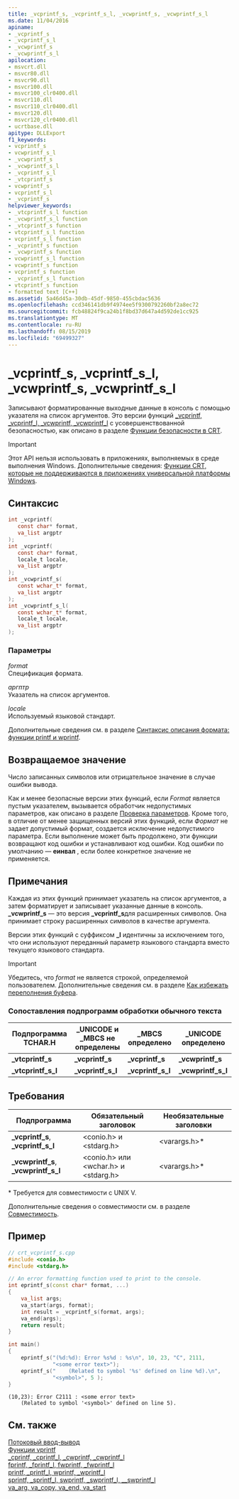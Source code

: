 ```yaml
---
title: _vcprintf_s, _vcprintf_s_l, _vcwprintf_s, _vcwprintf_s_l
ms.date: 11/04/2016
apiname:
- _vcprintf_s
- _vcprintf_s_l
- _vcwprintf_s
- _vcwprintf_s_l
apilocation:
- msvcrt.dll
- msvcr80.dll
- msvcr90.dll
- msvcr100.dll
- msvcr100_clr0400.dll
- msvcr110.dll
- msvcr110_clr0400.dll
- msvcr120.dll
- msvcr120_clr0400.dll
- ucrtbase.dll
apitype: DLLExport
f1_keywords:
- vcprintf_s
- vcwprintf_s_l
- _vcwprintf_s
- _vcwprintf_s_l
- _vcprintf_s_l
- _vtcprintf_s
- vcwprintf_s
- vcprintf_s_l
- _vcprintf_s
helpviewer_keywords:
- _vtcprintf_s_l function
- _vcwprintf_s_l function
- _vtcprintf_s function
- vtcprintf_s_l function
- vcprintf_s_l function
- _vcprintf_s function
- _vcwprintf_s function
- vcwprintf_s_l function
- vcwprintf_s function
- vcprintf_s function
- _vcprintf_s_l function
- vtcprintf_s function
- formatted text [C++]
ms.assetid: 5a46d45a-30db-45df-9850-455cbdac5636
ms.openlocfilehash: ccd346141db9f4974ee5f9300792260bf2a8ec72
ms.sourcegitcommit: fcb48824f9ca24b1f8bd37d647a4d592de1cc925
ms.translationtype: MT
ms.contentlocale: ru-RU
ms.lasthandoff: 08/15/2019
ms.locfileid: "69499327"
---
```

# <a name="_vcprintf_s-_vcprintf_s_l-_vcwprintf_s-_vcwprintf_s_l"></a>_vcprintf_s, _vcprintf_s_l, _vcwprintf_s, _vcwprintf_s_l

Записывают форматированные выходные данные в консоль с помощью указателя на список аргументов. Это версии функций [_vcprintf, _vcprintf_l, _vcwprintf, _vcwprintf_l](vcprintf-vcprintf-l-vcwprintf-vcwprintf-l.md) с усовершенствованной безопасностью, как описано в разделе [Функции безопасности в CRT](../../c-runtime-library/security-features-in-the-crt.md).

> [!IMPORTANT]
> Этот API нельзя использовать в приложениях, выполняемых в среде выполнения Windows. Дополнительные сведения: [Функции CRT, которые не поддерживаются в приложениях универсальной платформы Windows](../../cppcx/crt-functions-not-supported-in-universal-windows-platform-apps.md).

## <a name="syntax"></a>Синтаксис

```C
int _vcprintf(
   const char* format,
   va_list argptr
);
int _vcprintf(
   const char* format,
   locale_t locale,
   va_list argptr
);
int _vcwprintf_s(
   const wchar_t* format,
   va_list argptr
);
int _vcwprintf_s_l(
   const wchar_t* format,
   locale_t locale,
   va_list argptr
);
```

### <a name="parameters"></a>Параметры

*format*<br/>
Спецификация формата.

*аргптр*<br/>
Указатель на список аргументов.

*locale*<br/>
Используемый языковой стандарт.

Дополнительные сведения см. в разделе [Синтаксис описания формата: функции printf и wprintf](../../c-runtime-library/format-specification-syntax-printf-and-wprintf-functions.md).

## <a name="return-value"></a>Возвращаемое значение

Число записанных символов или отрицательное значение в случае ошибки вывода.

Как и менее безопасные версии этих функций, если *Format* является пустым указателем, вызывается обработчик недопустимых параметров, как описано в разделе [Проверка параметров](../../c-runtime-library/parameter-validation.md). Кроме того, в отличие от менее защищенных версий этих функций, если *Формат* не задает допустимый формат, создается исключение недопустимого параметра. Если выполнение может быть продолжено, эти функции возвращают код ошибки и устанавливают код ошибки. Код ошибки по умолчанию — **еинвал** , если более конкретное значение не применяется.

## <a name="remarks"></a>Примечания

Каждая из этих функций принимает указатель на список аргументов, а затем форматирует и записывает указанные данные в консоль. **_vcwprintf_s** — это версия **_vcprintf_s**для расширенных символов. Она принимает строку расширенных символов в качестве аргумента.

Версии этих функций с суффиксом **_l** идентичны за исключением того, что они используют переданный параметр языкового стандарта вместо текущего языкового стандарта.

> [!IMPORTANT]
> Убедитесь, что *format* не является строкой, определяемой пользователем. Дополнительные сведения см. в разделе [Как избежать переполнения буфера](/windows/win32/SecBP/avoiding-buffer-overruns).

### <a name="generic-text-routine-mappings"></a>Сопоставления подпрограмм обработки обычного текста

|Подпрограмма TCHAR.H|_UNICODE и _MBCS не определены|_MBCS определено|_UNICODE определено|
|---------------------|------------------------------------|--------------------|-----------------------|
|**_vtcprintf_s**|**_vcprintf_s**|**_vcprintf_s**|**_vcwprintf_s**|
|**_vtcprintf_s_l**|**_vcprintf_s_l**|**_vcprintf_s_l**|**_vcwprintf_s_l**|

## <a name="requirements"></a>Требования

|Подпрограмма|Обязательный заголовок|Необязательные заголовки|
|-------------|---------------------|----------------------|
|**_vcprintf_s**, **_vcprintf_s_l**|\<conio.h> и \<stdarg.h>|\<varargs.h>*|
|**_vcwprintf_s**, **_vcwprintf_s_l**|\<conio.h> или \<wchar.h> и \<stdarg.h>|\<varargs.h>*|

\* Требуется для совместимости с UNIX V.

Дополнительные сведения о совместимости см. в разделе [Совместимость](../../c-runtime-library/compatibility.md).

## <a name="example"></a>Пример

```cpp
// crt_vcprintf_s.cpp
#include <conio.h>
#include <stdarg.h>

// An error formatting function used to print to the console.
int eprintf_s(const char* format, ...)
{
    va_list args;
    va_start(args, format);
    int result = _vcprintf_s(format, args);
    va_end(args);
    return result;
}

int main()
{
    eprintf_s("(%d:%d): Error %s%d : %s\n", 10, 23, "C", 2111,
              "<some error text>");
    eprintf_s("    (Related to symbol '%s' defined on line %d).\n",
              "<symbol>", 5 );
}
```

```Output
(10,23): Error C2111 : <some error text>
    (Related to symbol '<symbol>' defined on line 5).
```

## <a name="see-also"></a>См. также

[Потоковый ввод-вывод](../../c-runtime-library/stream-i-o.md)<br/>
[Функции vprintf](../../c-runtime-library/vprintf-functions.md)<br/>
[_cprintf, _cprintf_l, _cwprintf, _cwprintf_l](cprintf-cprintf-l-cwprintf-cwprintf-l.md)<br/>
[fprintf, _fprintf_l, fwprintf, _fwprintf_l](fprintf-fprintf-l-fwprintf-fwprintf-l.md)<br/>
[printf, _printf_l, wprintf, _wprintf_l](printf-printf-l-wprintf-wprintf-l.md)<br/>
[sprintf, _sprintf_l, swprintf, _swprintf_l, \__swprintf_l](sprintf-sprintf-l-swprintf-swprintf-l-swprintf-l.md)<br/>
[va_arg, va_copy, va_end, va_start](va-arg-va-copy-va-end-va-start.md)<br/>
